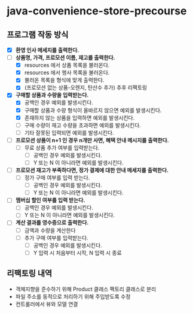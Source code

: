 # java-convenience-store-precourse
## 프로그램 작동 방식

- [x] **환영 인사 메세지를 출력한다.**
- [ ] **상품명, 가격, 프로모션 이름, 재고를 출력한다.**
  - [x] resources 에서 상품 목록을 불러온다.
  - [x] resources 에서 행사 목록을 불러온다.
  - [x] 불러온 목록을 형식에 맞게 출력한다.
  - [x] (프로모션 없는 상품-오렌지, 탄산수 추가) 추후 리팩토링
- [x] **구매할 상품과 수량을 입력받는다.**
  - [x] 공백인 경우 예외를 발생시킨다.
  - [x] 구매할 상품과 수량 형식이 올바르지 않으면 예외를 발생시킨다.
  - [x] 존재하지 않는 상품을 입력하면 예외를 발생시킨다.
  - [ ] 구매 수량이 재고 수량을 초과하면 예외를 발생시킨다.
  - [ ] 기타 잘못된 입력되면 예외를 발생시킨다.
- [ ] **프로모션 상품이 n+1 인 경우 n개만 사면, 혜택 안내 메시지를 출력한다.**
  - [ ] 무료 상품 추가 여부를 입력받는다.
    - [ ] 공백인 경우 예외를 발생시킨다.
    - [ ] Y 또는 N 이 아니라면 예외를 발생시킨다.
- [ ] **프로모션 재고가 부족하다면, 정가 결제에 대한 안내 메세지를 출력한다.**
  - [ ] 정가 구매 여부를 입력 받는다.
    - [ ] 공백인 경우 예외를 발생시킨다.
    - [ ] Y 또는 N 이 아니라면 예외를 발생시킨다.
- [ ] **멤버십 할인 여부를 입력 받는다.**
  - [ ] 공백인 경우 예외를 발생시킨다.
  - [ ] Y 또는 N 이 아니라면 예외를 발생시킨다.
- [ ] **계산 결과를 영수증으로 출력한다.**
  - [ ] 금액과 수량을 계산한다
  - [ ] 추가 구매 여부를 입력받는다.
    - [ ] 공백인 경우 예외를 발생시킨다.
    - [ ] Y 입력 시 처음부터 시작, N 입력 시 종료
  
## 리팩토링 내역
- 객체지향을 준수하기 위해 Product 클래스 팩토리 클래스로 분리
- 파일 주소를 동적으로 처리하기 위해 주입받도록 수정
- 컨트롤러에서 뷰와 모델 연결